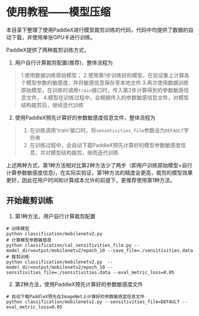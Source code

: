 # 使用教程——模型压缩
本目录下整理了使用PaddleX进行模型裁剪训练的代码，代码中均提供了数据的自动下载，并使用单张GPU卡进行训练。

PaddleX提供了两种裁剪训练方式，  
1. 用户自行计算裁剪配置(推荐)，整体流程为
> 1.使用数据训练原始模型；
> 2.使用第1步训练好的模型，在验证集上计算各个模型参数的敏感度，并将敏感信息保存至本地文件
> 3.再次使用数据训练原始模型，在训练时调用`train`接口时，传入第2步计算得到的参数敏感信息文件，
> 4.模型在训练过程中，会根据传入的参数敏感信息文件，对模型结构裁剪后，继续迭代训练
>
2. 使用PaddleX预先计算好的参数敏感度信息文件，整体流程为
> 1. 在训练调用'train'接口时，将`sensetivities_file`参数设为`DEFAULT`字符串
> 2. 在训练过程中，会自动下载PaddleX预先计算好的模型参数敏感度信息，并对模型结构裁剪，继而迭代训练

上述两种方式，第1种方法相对比第2种方法少了两步（即用户训练原始模型+自行计算参数敏感度信息)，在实际实验证，第1种方法的精度会更高，裁剪的模型效果更好，因此在用户时间和计算成本允许的前提下，更推荐使用第1种方法。


## 开始裁剪训练

1. 第1种方法，用户自行计算裁剪配置
```
# 训练模型
python classification/mobilenetv2.py
# 计算模型参数敏感度
python classification/cal_sensitivities_file.py --model_dir=output/mobilenetv2/epoch_10 --save_file=./sensitivities.data
# 裁剪训练
python classification/mobilenetv2.py  --model_dir=output/mobilenetv2/epoch_10 --sensitivities_file=./sensitivities.data --eval_metric_loss=0.05
```
2. 第2种方法，使用PaddleX预先计算好的参数敏感度文件
```
# 自动下载PaddleX预先在ImageNet上计算好的参数敏感度信息文件
python classification/mobilenetv2.py --sensitivities_file=DEFAULT --eval_metric_loss=0.05
```
